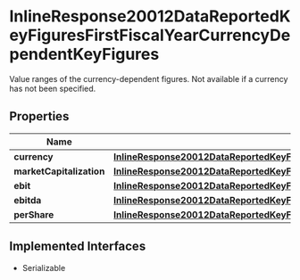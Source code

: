 

# InlineResponse20012DataReportedKeyFiguresFirstFiscalYearCurrencyDependentKeyFigures

Value ranges of the currency-dependent figures. Not available if a currency has not been specified.

## Properties

Name | Type | Description | Notes
------------ | ------------- | ------------- | -------------
**currency** | [**InlineResponse20012DataReportedKeyFiguresFirstFiscalYearCurrencyDependentKeyFiguresCurrency**](InlineResponse20012DataReportedKeyFiguresFirstFiscalYearCurrencyDependentKeyFiguresCurrency.md) |  |  [optional]
**marketCapitalization** | [**InlineResponse20012DataReportedKeyFiguresFirstFiscalYearCurrencyDependentKeyFiguresMarketCapitalization**](InlineResponse20012DataReportedKeyFiguresFirstFiscalYearCurrencyDependentKeyFiguresMarketCapitalization.md) |  |  [optional]
**ebit** | [**InlineResponse20012DataReportedKeyFiguresFirstFiscalYearCurrencyDependentKeyFiguresEbit**](InlineResponse20012DataReportedKeyFiguresFirstFiscalYearCurrencyDependentKeyFiguresEbit.md) |  |  [optional]
**ebitda** | [**InlineResponse20012DataReportedKeyFiguresFirstFiscalYearCurrencyDependentKeyFiguresEbitda**](InlineResponse20012DataReportedKeyFiguresFirstFiscalYearCurrencyDependentKeyFiguresEbitda.md) |  |  [optional]
**perShare** | [**InlineResponse20012DataReportedKeyFiguresFirstFiscalYearCurrencyDependentKeyFiguresPerShare**](InlineResponse20012DataReportedKeyFiguresFirstFiscalYearCurrencyDependentKeyFiguresPerShare.md) |  |  [optional]


## Implemented Interfaces

* Serializable


